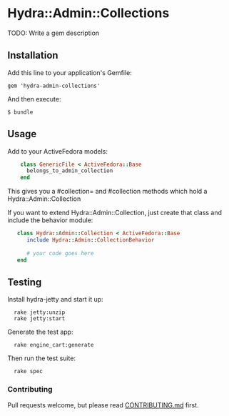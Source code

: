 # Hydra::Admin::Collections

TODO: Write a gem description

## Installation

Add this line to your application's Gemfile:

    gem 'hydra-admin-collections'

And then execute:

    $ bundle


## Usage

Add to your ActiveFedora models:

```ruby
    class GenericFile < ActiveFedora::Base
      belongs_to_admin_collection
    end
```

This gives you a #collection= and #collection methods which hold a Hydra::Admin::Collection

If you want to extend Hydra::Admin::Collection, just create that class and include the behavior module:

```ruby
   class Hydra::Admin::Collection < ActiveFedora::Base
      include Hydra::Admin::CollectionBehavior
      
      # your code goes here
   end
```

## Testing

Install hydra-jetty and start it up:
```
  rake jetty:unzip
  rake jetty:start
```

Generate the test app:
```
  rake engine_cart:generate
```

Then run the test suite:
``` 
  rake spec
```
  


### Contributing

Pull requests welcome, but please read [CONTRIBUTING.md](CONTRIBUTING.md) first.
